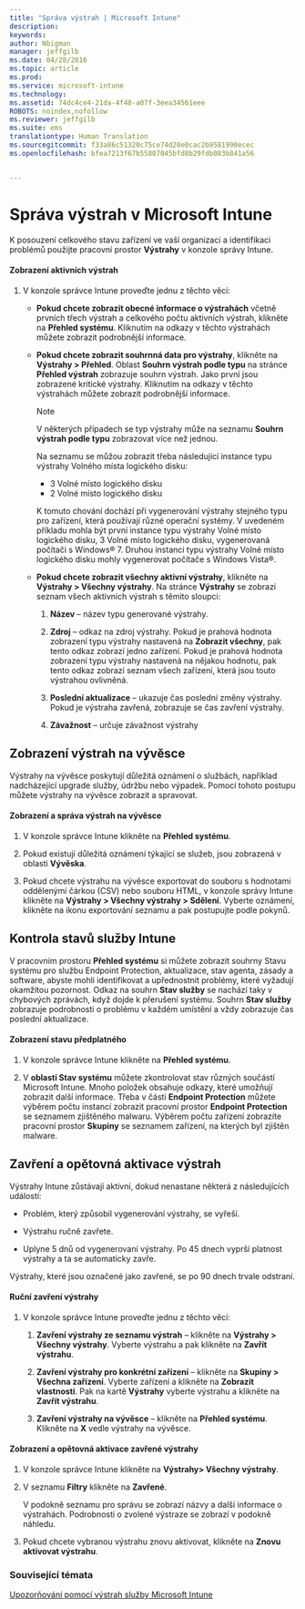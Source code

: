 ```yaml
---
title: "Správa výstrah | Microsoft Intune"
description: 
keywords: 
author: Nbigman
manager: jeffgilb
ms.date: 04/28/2016
ms.topic: article
ms.prod: 
ms.service: microsoft-intune
ms.technology: 
ms.assetid: 74dc4ce4-21da-4f40-a07f-3eea34561eee
ROBOTS: noindex,nofollow
ms.reviewer: jeffgilb
ms.suite: ems
translationtype: Human Translation
ms.sourcegitcommit: f33a86c51320c75ce74d20e0cac2b9581990ecec
ms.openlocfilehash: bfea7213f67b55807045bfd8b29fdb083b841a56


---
```


# Správa výstrah v Microsoft Intune
K posouzení celkového stavu zařízení ve vaší organizaci a identifikaci problémů použijte pracovní prostor **Výstrahy** v konzole správy Intune.

#### Zobrazení aktivních výstrah

1.  V konzole správce Intune proveďte jednu z těchto věcí:

    -   **Pokud chcete zobrazit obecné informace o výstrahách** včetně prvních třech výstrah a celkového počtu aktivních výstrah, klikněte na **Přehled systému**. Kliknutím na odkazy v těchto výstrahách můžete zobrazit podrobnější informace.

    -   **Pokud chcete zobrazit souhrnná data pro výstrahy**, klikněte na **Výstrahy &gt; Přehled**. Oblast **Souhrn výstrah podle typu** na stránce **Přehled výstrah** zobrazuje souhrn výstrah. Jako první jsou zobrazené kritické výstrahy. Kliknutím na odkazy v těchto výstrahách můžete zobrazit podrobnější informace.

        > [!NOTE]
        > V některých případech se typ výstrahy může na seznamu **Souhrn výstrah podle typu** zobrazovat více než jednou.
        > 
        > Na seznamu se můžou zobrazit třeba následující instance typu výstrahy Volného místa logického disku:
        > 
        > -   3 Volné místo logického disku
        > -   2 Volné místo logického disku
        > 
        > K tomuto chování dochází při vygenerování výstrahy stejného typu pro zařízení, která používají různé operační systémy. V uvedeném příkladu mohla být první instance typu výstrahy Volné místo logického disku, 3 Volné místo logického disku, vygenerovaná počítači s Windows® 7. Druhou instanci typu výstrahy Volné místo logického disku mohly vygenerovat počítače s Windows Vista®.

    -   **Pokud chcete zobrazit všechny aktivní výstrahy**, klikněte na **Výstrahy &gt; Všechny výstrahy**. Na stránce **Výstrahy** se zobrazí seznam všech aktivních výstrah s těmito sloupci:

        1.  **Název** – název typu generované výstrahy.

        2.  **Zdroj** – odkaz na zdroj výstrahy. Pokud je prahová hodnota zobrazení typu výstrahy nastavená na **Zobrazit všechny**, pak tento odkaz zobrazí jedno zařízení. Pokud je prahová hodnota zobrazení typu výstrahy nastavená na nějakou hodnotu, pak tento odkaz zobrazí seznam všech zařízení, která jsou touto výstrahou ovlivněná.

        3.  **Poslední aktualizace** – ukazuje čas poslední změny výstrahy. Pokud je výstraha zavřená, zobrazuje se čas zavření výstrahy.

        4.  **Závažnost** – určuje závažnost výstrahy

## Zobrazení výstrah na vývěsce
Výstrahy na vývěsce poskytují důležitá oznámení o službách, například nadcházející upgrade služby, údržbu nebo výpadek. Pomocí tohoto postupu můžete výstrahy na vývěsce zobrazit a spravovat.

#### Zobrazení a správa výstrah na vývěsce

1.  V konzole správce Intune klikněte na **Přehled systému**.

2.  Pokud existují důležitá oznámení týkající se služeb, jsou zobrazená v oblasti **Vývěska**.

3.  Pokud chcete výstrahu na vývěsce exportovat do souboru s hodnotami oddělenými čárkou (CSV) nebo souboru HTML, v konzole správy Intune klikněte na **Výstrahy &gt; Všechny výstrahy &gt; Sdělení**. Vyberte oznámení, klikněte na ikonu exportování seznamu a pak postupujte podle pokynů.

## Kontrola stavů služby Intune
V pracovním prostoru **Přehled systému** si můžete zobrazit souhrny Stavu systému pro službu Endpoint Protection, aktualizace, stav agenta, zásady a software, abyste mohli identifikovat a upřednostnit problémy, které vyžadují okamžitou pozornost. Odkaz na souhrn **Stav služby** se nachází taky v chybových zprávách, když dojde k přerušení systému. Souhrn **Stav služby** zobrazuje podrobnosti o problému v každém umístění a vždy zobrazuje čas poslední aktualizace.

#### Zobrazení stavu předplatného

1.  V konzole správce Intune klikněte na **Přehled systému**.

2.  V **oblasti Stav systému** můžete zkontrolovat stav různých součástí Microsoft Intune. Mnoho položek obsahuje odkazy, které umožňují zobrazit další informace. Třeba v části **Endpoint Protection** můžete výběrem počtu instancí zobrazit pracovní prostor **Endpoint Protection** se seznamem zjištěného malwaru. Výběrem počtu zařízení zobrazíte pracovní prostor **Skupiny** se seznamem zařízení, na kterých byl zjištěn malware.

## Zavření a opětovná aktivace výstrah
Výstrahy Intune zůstávají aktivní, dokud nenastane některá z následujících událostí:

-   Problém, který způsobil vygenerování výstrahy, se vyřeší.

-   Výstrahu ručně zavřete.

-   Uplyne 5 dnů od vygenerovaní výstrahy. Po 45 dnech vyprší platnost výstrahy a ta se automaticky zavře.

Výstrahy, které jsou označené jako zavřené, se po 90 dnech trvale odstraní.

#### Ruční zavření výstrahy

1.  V konzole správce Intune proveďte jednu z těchto věcí:

    1.  **Zavření výstrahy ze seznamu výstrah** – klikněte na **Výstrahy &gt; Všechny výstrahy**. Vyberte výstrahu a pak klikněte na **Zavřít výstrahu**.

    2.  **Zavření výstrahy pro konkrétní zařízení** – klikněte na **Skupiny &gt; Všechna zařízení**. Vyberte zařízení a klikněte na **Zobrazit vlastnosti**. Pak na kartě **Výstrahy** vyberte výstrahu a klikněte na **Zavřít výstrahu**.

    3.  **Zavření výstrahy na vývěsce** – klikněte na **Přehled systému**. Klikněte na **X** vedle výstrahy na vývěsce.

#### Zobrazení a opětovná aktivace zavřené výstrahy

1.  V konzole správce Intune klikněte na **Výstrahy&gt; Všechny výstrahy**.

2.  V seznamu **Filtry** klikněte na **Zavřené**.

    V podokně seznamu pro správu se zobrazí názvy a další informace o výstrahách. Podrobnosti o zvolené výstraze se zobrazí v podokně náhledu.

3.  Pokud chcete vybranou výstrahu znovu aktivovat, klikněte na **Znovu aktivovat výstrahu**.

### Související témata
[Upozorňování pomocí výstrah služby Microsoft Intune](get-notified-by-alerts.md)




<!--HONumber=Jun16_HO4-->


